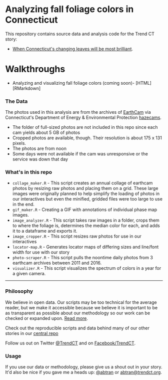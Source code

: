 
# Analyzing fall foliage colors in Connecticut

This repository contains source data and analysis code for the Trend CT story:

*  [When Connecticut's changing leaves will be most brilliant](http://projects.ctmirror.org/content/trend/2016/10/foliage/).

# Walkthroughs

* Analyzing and visualizing fall foliage colors (coming soon)- [HTML] [RMarkdown] 

### The Data

The photos used in this analysis are from the archives of [EarthCam](http://www.earthcam.com/usa/connecticut/) via Connecticut's Department of Energy & Environmental Protection [hazecams](http://www.ct.gov/deep/cwp/view.asp?a=2684&q=404638&depNav_GID=1744).

* The folder of full-sized photos are not included in this repo since each cam yields about 5 GB of photos
* Cropped photos are available, though. Their resolution is about 175 x 131 pixels.
* The photos are from noon
* Some days were not available if the cam was unresponsive or the service was down that day

### What's in this repo

* `collage_maker.R` - This script creates an annual collage of earthcam photos by resizing raw photos and placing them on a grid. These large images were originally planned to help simplify the loading of photos in our interactives but even the minified, gridded files were too large to use in the end.
* `gif_maker.R` - Creating a GIF with annotations of individual phase map images.
* `image_analyzer.R` - This script takes raw images in a folder, crops them to where the foliage is, determines the median color for each, and adds it to a dataframe and exports it.
* `image_cropper.R` - This script resizes raw photos for use in our interactives
* `locator-map.R` - Generates locator maps of differing sizes and line/font width for use with our story
* `photo-scraper.R` - This script pulls the noontime daily photos from 3 earthcam archives between 2011 and 2016. 
* `visualizer.R` - This script visualizes the spectrum of colors in a year for a given camera.

----

### Philosophy

We believe in open data. Our scripts may be too technical for the average reader, but we make it accessible because we believe it is important to be as transparent as possible about our methodology so our work can be checked or expanded upon. [Read more](http://www.trendct.org/data).

Check out the reproducible scripts and data behind many of our other stories in our [central repo](https://github.com/trendct-data)

Follow us out on Twitter [@TrendCT](http://www.trendct.org) and on [Facebook/TrendCT](https://www.facebook.com/trendct/).

### Usage

If you use our data or methodology, please give us a shout out in your story. It'd also be nice if you gave me a heads up: [@abtran](http://www.twitter.com/abtran) or abtran@trendct.org.